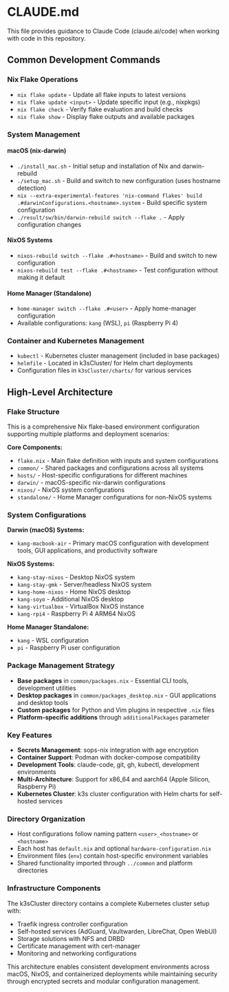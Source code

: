 # CLAUDE.md

This file provides guidance to Claude Code (claude.ai/code) when working with code in this repository.

## Common Development Commands

### Nix Flake Operations
- `nix flake update` - Update all flake inputs to latest versions
- `nix flake update <input>` - Update specific input (e.g., nixpkgs)
- `nix flake check` - Verify flake evaluation and build checks
- `nix flake show` - Display flake outputs and available packages

### System Management

#### macOS (nix-darwin)
- `./install_mac.sh` - Initial setup and installation of Nix and darwin-rebuild
- `./setup_mac.sh` - Build and switch to new configuration (uses hostname detection)
- `nix --extra-experimental-features 'nix-command flakes' build .#darwinConfigurations.<hostname>.system` - Build specific system configuration
- `./result/sw/bin/darwin-rebuild switch --flake .` - Apply configuration changes

#### NixOS Systems
- `nixos-rebuild switch --flake .#<hostname>` - Build and switch to new configuration
- `nixos-rebuild test --flake .#<hostname>` - Test configuration without making it default

#### Home Manager (Standalone)
- `home-manager switch --flake .#<user>` - Apply home-manager configuration
- Available configurations: `kang` (WSL), `pi` (Raspberry Pi 4)

### Container and Kubernetes Management
- `kubectl` - Kubernetes cluster management (included in base packages)
- `helmfile` - Located in k3sCluster/ for Helm chart deployments
- Configuration files in `k3sCluster/charts/` for various services

## High-Level Architecture

### Flake Structure
This is a comprehensive Nix flake-based environment configuration supporting multiple platforms and deployment scenarios:

**Core Components:**
- `flake.nix` - Main flake definition with inputs and system configurations
- `common/` - Shared packages and configurations across all systems
- `hosts/` - Host-specific configurations for different machines
- `darwin/` - macOS-specific nix-darwin configurations  
- `nixos/` - NixOS system configurations
- `standalone/` - Home Manager configurations for non-NixOS systems

### System Configurations

**Darwin (macOS) Systems:**
- `kang-macbook-air` - Primary macOS configuration with development tools, GUI applications, and productivity software

**NixOS Systems:**
- `kang-stay-nixos` - Desktop NixOS system
- `kang-stay-gmk` - Server/headless NixOS system  
- `kang-home-nixos` - Home NixOS desktop
- `kang-soyo` - Additional NixOS desktop
- `kang-virtualbox` - VirtualBox NixOS instance
- `kang-rpi4` - Raspberry Pi 4 ARM64 NixOS

**Home Manager Standalone:**
- `kang` - WSL configuration
- `pi` - Raspberry Pi user configuration

### Package Management Strategy
- **Base packages** in `common/packages.nix` - Essential CLI tools, development utilities
- **Desktop packages** in `common/packages_desktop.nix` - GUI applications and desktop tools
- **Custom packages** for Python and Vim plugins in respective `.nix` files
- **Platform-specific additions** through `additionalPackages` parameter

### Key Features
- **Secrets Management**: sops-nix integration with age encryption
- **Container Support**: Podman with docker-compose compatibility
- **Development Tools**: claude-code, git, gh, kubectl, development environments
- **Multi-Architecture**: Support for x86_64 and aarch64 (Apple Silicon, Raspberry Pi)
- **Kubernetes Cluster**: k3s cluster configuration with Helm charts for self-hosted services

### Directory Organization
- Host configurations follow naming pattern `<user>_<hostname>` or `<hostname>`
- Each host has `default.nix` and optional `hardware-configuration.nix`
- Environment files (`env`) contain host-specific environment variables
- Shared functionality imported through `../common` and platform directories

### Infrastructure Components
The k3sCluster directory contains a complete Kubernetes cluster setup with:
- Traefik ingress controller configuration
- Self-hosted services (AdGuard, Vaultwarden, LibreChat, Open WebUI)
- Storage solutions with NFS and DRBD
- Certificate management with cert-manager
- Monitoring and networking configurations

This architecture enables consistent development environments across macOS, NixOS, and containerized deployments while maintaining security through encrypted secrets and modular configuration management.